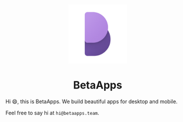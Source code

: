 <div align="center">

<img src="../assets/logo_200.png" width="160">

# BetaApps

</div>

Hi 😄, this is BetaApps. We build beautiful apps for desktop and mobile.

Feel free to say hi at `hi@betaapps.team`.
